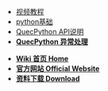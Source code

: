 <!-- docs/_sidebar.md -->

* [视频教程](https://space.bilibili.com/491326023/channel/detail?cid=150963)
* [python基础](/zh-cn/python/)
* [QuecPython API说明](/zh-cn/api/)
* [**QuecPython 异常处理**](/zh-cn/faq/)
<!--* [**资料下载**](//qpy.quectel.com/down.html) -->

* [**Wiki 首页 Home**](/)
* [**官方网站 Official Website**](//python.quectel.com)
* [**资料下载 Download**](//python.quectel.com/download)